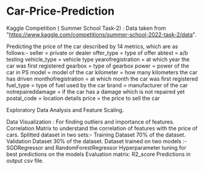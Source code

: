 # Car-Price-Prediction
Kaggle Competition ( Summer School Task-2) : 
Data taken from "https://www.kaggle.com/competitions/summer-school-2022-task-2/data".

Predicting the price of the car described by 14 metrics, which are as follows:-
seller =	private or dealer
offer_type	= type of offer
abtest	= a/b testing
vehicle_type	=   vehicle type
yearofregistration =	at which year the car was first registered
gearbox	= type of gearbox
power	= power of the car in PS
model	= model of the car
kilometer =	how many kilometers the car has driven
monthofregistration	= at which month the car was first registered
fuel_type	= type of fuel used by the car
brand =	manufacturer of the car
notrepaireddamage	= if the car has a damage which is not repaired yet
postal_code	= location details
price	= the price to sell the car


Exploratory Data Analysis and Feature Scaling.

Data Visualization : For finding outliers and importance of features.
Correlation Matrix to understand the correlation of features with the price of cars.
Splitted dataset in two sets:-
Training Dataset  70% of the dataset.
Validation Dataset  30% of the dataset.
Dataset trained on two models :-
SGDRegressor and RandomForestRegressor 
Hyperparameter tuning for best predictions on the models
Evaluation matrix: R2_score
Predictions in output csv file.
